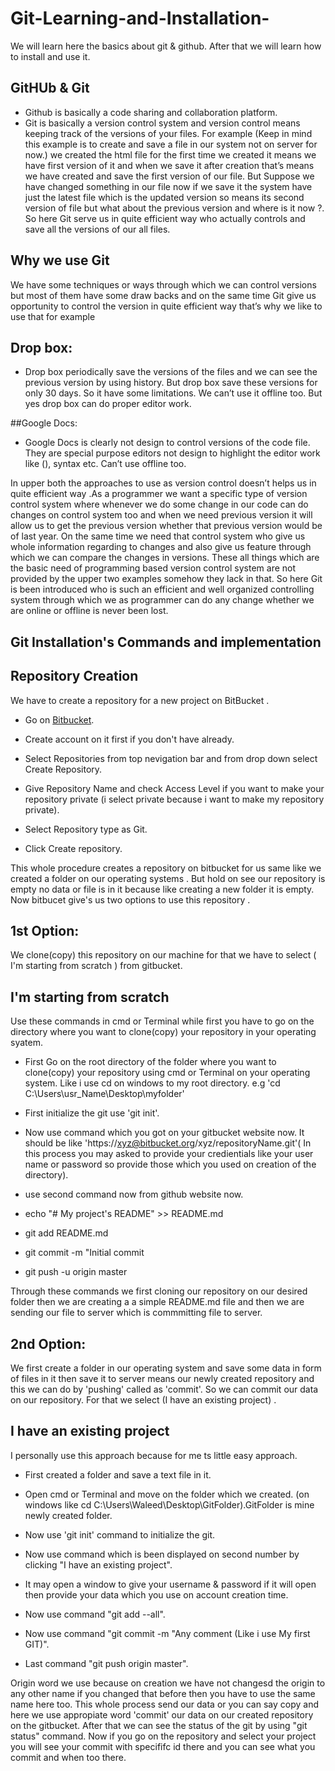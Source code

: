 #  Git-Learning-and-Installation-

We will learn here the basics about git & github. After that we will learn how to install and use it.

## GitHUb & Git
- Github is basically a code sharing and collaboration platform.
- Git is basically a version control system and version control means keeping track of the versions of your files. For example (Keep in mind this example is to create and save a file in our system not on server for now.) we created the html file for the first time we created it means we have first version of it and when we save it after creation that’s means we have created and save the first version of our file. But Suppose we have changed something in our file now if we save it the system have just the latest file which is the updated version so means its second version of file but what about the previous version and where is it now ?. So here Git serve us in quite efficient way who actually controls and save all the versions of our all files.

## Why we use Git

We have some techniques or ways through which we can control versions but most of them have some draw backs and on the same time Git give us opportunity to control the version in quite efficient way that’s why we like to use that for example

## Drop box:

- Drop box periodically save the versions of the files and we can see the previous version by using history. But drop box save these versions for only 30 days. So it have some limitations. We can’t use it offline too. But yes drop box can do proper editor work.

##Google Docs:

- Google Docs is clearly not design to control versions of the code file. They are special purpose editors not design to highlight the editor work like (), syntax etc. Can’t use offline too.

In upper both the approaches to use as version control doesn’t helps us in quite efficient way .As a programmer we want a specific type of version control system where whenever we do some change in our code can do changes on control system too and when we need previous version it will allow us to get the previous version whether that previous version would be of last year. On the same time we need that control system who give us whole information regarding to changes and also give us feature through which we can compare the changes in versions. These all things which are the basic need of programming based version control system are not provided by the upper two examples somehow they lack in that. So here Git is been introduced who is such an efficient and well organized controlling system through which we as programmer can do any change whether we are online or offline is never been lost. 

## Git Installation's Commands and implementation

## Repository Creation

We have to create a repository for a new project on BitBucket .

- Go on  [Bitbucket](https://bitbucket.org).

- Create account on it first if you don't have already.

- Select Repositories from top nevigation bar and from drop down select Create Repository.

- Give Repository Name and check Access Level if you want to make your repository private (i select private because i want to make my repository private).

- Select Repository type as Git.

- Click Create repository.

This whole procedure creates a repository on bitbucket for us same like we created a folder on our operating systems .
But hold on see our repository is empty no data or file is in it because like creating a new folder it is empty. 
Now bitbucet give's us two options to use this repository .

## 1st Option: 

We clone(copy) this repository on our machine for that we have to select ( I'm starting from scratch ) from gitbucket.

## I'm starting from scratch

Use these commands in cmd or Terminal while first you have to go on the directory where you want to clone(copy) your repository in your operating syatem.


- First Go on the root directory of the folder where you want to clone(copy) your repository using cmd or Terminal on your operating system. Like i use cd on windows to my root directory. e.g  'cd C:\Users\usr_Name\Desktop\myfolder'

- First initialize the git use 'git init'.

- Now use command which you got on your gitbucket website now. It should be like 'https://xyz@bitbucket.org/xyz/repositoryName.git'( In this process you may asked to provide your credientials like your user name or password so provide those which you used on creation of the directory).


- use second command now from github website now.

- echo "# My project's README" >> README.md

- git add README.md

- git commit -m "Initial commit

- git push -u origin master

Through these commands we first cloning our repository on our desired folder then we are creating a a simple README.md file and then we are sending our file to server which is commmitting file to server.

## 2nd Option:

We first create a folder in our operating system and save some data in form of files in it then save it to server means our newly created repository and this we can do by 'pushing' called as 'commit'. So we can commit our data on our repository. For that we select (I have an existing project) . 

## I have an existing project

I personally use this approach because for me ts little easy approach.

- First created a folder and save a text file in it. 

- Open cmd or Terminal and move on the folder which we created. (on windows like cd C:\Users\Waleed\Desktop\GitFolder).GitFolder is mine newly created folder.

- Now use 'git init' command to initialize the git.  

- Now use command which is been displayed on second number by clicking "I have an existing project".

- It may open a window to give your username & password if it will open then provide your data which you use on account creation time.

- Now use command "git add --all".

- Now use command "git commit -m "Any comment (Like i use My first GIT)".

- Last command "git push origin master". 

Origin word we use because on creation we have not changesd the origin to any other name if you changed that before then you have to use the same name here too.
This whole process send our data or you can say copy and here we use appropiate word 'commit' our data on our created repository on the gitbucket. 
After that we can see the status of the git by using "git status" command. 
Now if you go on the repository and select your project you will see your commit with specififc id there and you can see what you commit and when too there.















